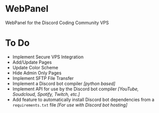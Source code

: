 # WebPanel
WebPanel for the Discord Coding Community VPS


# To Do

 - Implement Secure VPS Integration
 - Add/Update Pages
 - Update Color Scheme
 - Hide Admin Only Pages
 - Implement SFTP File Transfer
 - Implement a Discord bot compiler *[python based]*
 - Implement API for use by the Discord bot compiler *[YouTube, Soudcloud, Spotify, Twitch, etc.]*
 - Add feature to automatically install Discord bot dependencies from a `requirements.txt` file *[For use with Discord bot hosting]*
